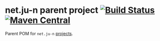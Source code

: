 net.ju-n parent project [![Build Status](https://travis-ci.org/nicoulaj/parent-pom.svg?branch=master)](https://travis-ci.org/nicoulaj/parent-pom) [![Maven Central](https://maven-badges.herokuapp.com/maven-central/net.ju-n/net-ju-n-parent/badge.svg)](https://maven-badges.herokuapp.com/maven-central/net.ju-n/net-ju-n-parent)
================================================================================================================================================================================================================================================================================================================================================

Parent POM for `net.ju-n` [projects](http://search.maven.org/#search%7Cga%7C1%7Cnet.ju-n).
